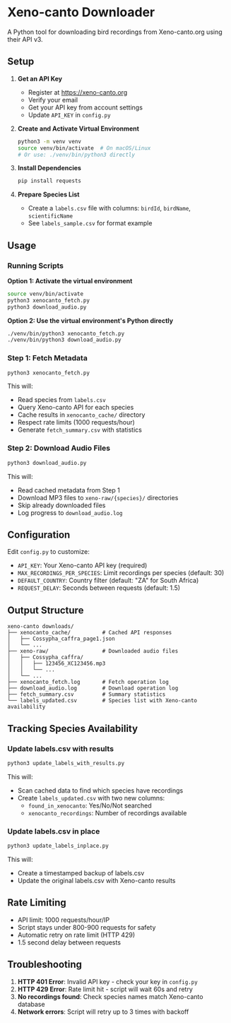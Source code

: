 # Xeno-canto Downloader

A Python tool for downloading bird recordings from Xeno-canto.org using their API v3.

## Setup

1. **Get an API Key**
   - Register at https://xeno-canto.org
   - Verify your email
   - Get your API key from account settings
   - Update `API_KEY` in `config.py`

2. **Create and Activate Virtual Environment**
   ```bash
   python3 -m venv venv
   source venv/bin/activate  # On macOS/Linux
   # Or use: ./venv/bin/python3 directly
   ```

3. **Install Dependencies**
   ```bash
   pip install requests
   ```

4. **Prepare Species List**
   - Create a `labels.csv` file with columns: `birdId`, `birdName`, `scientificName`
   - See `labels_sample.csv` for format example

## Usage

### Running Scripts

**Option 1: Activate the virtual environment**
```bash
source venv/bin/activate
python3 xenocanto_fetch.py
python3 download_audio.py
```

**Option 2: Use the virtual environment's Python directly**
```bash
./venv/bin/python3 xenocanto_fetch.py
./venv/bin/python3 download_audio.py
```

### Step 1: Fetch Metadata
```bash
python3 xenocanto_fetch.py
```

This will:
- Read species from `labels.csv`
- Query Xeno-canto API for each species
- Cache results in `xenocanto_cache/` directory
- Respect rate limits (1000 requests/hour)
- Generate `fetch_summary.csv` with statistics

### Step 2: Download Audio Files
```bash
python3 download_audio.py
```

This will:
- Read cached metadata from Step 1
- Download MP3 files to `xeno-raw/{species}/` directories
- Skip already downloaded files
- Log progress to `download_audio.log`

## Configuration

Edit `config.py` to customize:
- `API_KEY`: Your Xeno-canto API key (required)
- `MAX_RECORDINGS_PER_SPECIES`: Limit recordings per species (default: 30)
- `DEFAULT_COUNTRY`: Country filter (default: "ZA" for South Africa)
- `REQUEST_DELAY`: Seconds between requests (default: 1.5)

## Output Structure

```
xeno-canto downloads/
├── xenocanto_cache/          # Cached API responses
│   ├── Cossypha_caffra_page1.json
│   └── ...
├── xeno-raw/                 # Downloaded audio files
│   ├── Cossypha_caffra/
│   │   ├── 123456_XC123456.mp3
│   │   └── ...
│   └── ...
├── xenocanto_fetch.log       # Fetch operation log
├── download_audio.log        # Download operation log
├── fetch_summary.csv         # Summary statistics
└── labels_updated.csv        # Species list with Xeno-canto availability
```

## Tracking Species Availability

### Update labels.csv with results
```bash
python3 update_labels_with_results.py
```

This will:
- Scan cached data to find which species have recordings
- Create `labels_updated.csv` with two new columns:
  - `found_in_xenocanto`: Yes/No/Not searched
  - `xenocanto_recordings`: Number of recordings available

### Update labels.csv in place
```bash
python3 update_labels_inplace.py
```

This will:
- Create a timestamped backup of labels.csv
- Update the original labels.csv with Xeno-canto results

## Rate Limiting

- API limit: 1000 requests/hour/IP
- Script stays under 800-900 requests for safety
- Automatic retry on rate limit (HTTP 429)
- 1.5 second delay between requests

## Troubleshooting

1. **HTTP 401 Error**: Invalid API key - check your key in `config.py`
2. **HTTP 429 Error**: Rate limit hit - script will wait 60s and retry
3. **No recordings found**: Check species names match Xeno-canto database
4. **Network errors**: Script will retry up to 3 times with backoff
